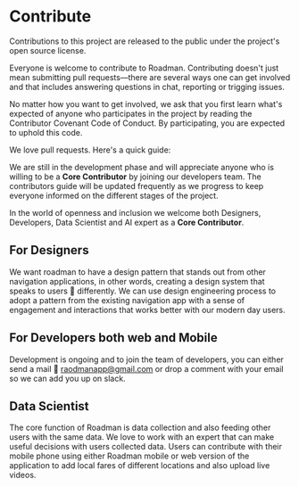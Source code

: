 # Contribute

Contributions to this project are released to the public under the project's open source license.

Everyone is welcome to contribute to Roadman. Contributing doesn't just mean submitting pull requests—there are several ways one can get involved and that includes answering questions in chat, reporting or trigging issues.

No matter how you want to get involved, we ask that you first learn what's expected of anyone who participates in the project by reading the Contributor Covenant Code of Conduct. By participating, you are expected to uphold this code.

We love pull requests. Here's a quick guide:

We are still in the development phase and will appreciate anyone who is willing to be a  __Core Contributor__ by joining our developers team. The contributors guide will be updated frequently as we progress to keep everyone informed on the different stages of the project. 

In the world of openness and inclusion we welcome both Designers, Developers, Data Scientist and AI expert as a **Core Contributor**.
## For Designers
We want roadman to have a design pattern that stands out from other navigation applications, in other words, creating a design system that speaks to users 👥 differently. 
We can use design engineering process to adopt a pattern from the existing navigation app with a sense of engagement and interactions that works better with our modern day users.

## For Developers both web and Mobile
Development is ongoing and to join the team of developers, you can either send a mail 📩 <raodmanapp@gmail.com> or drop a comment with your email so we can add you up on slack.

## Data Scientist
The core function of Roadman is data collection and also feeding other users with the same data. 
We love to work with an expert that can make useful decisions with users collected data.
Users can contribute with their mobile phone using either Roadman mobile or web version of the application to add local fares of different locations and also upload live videos.
